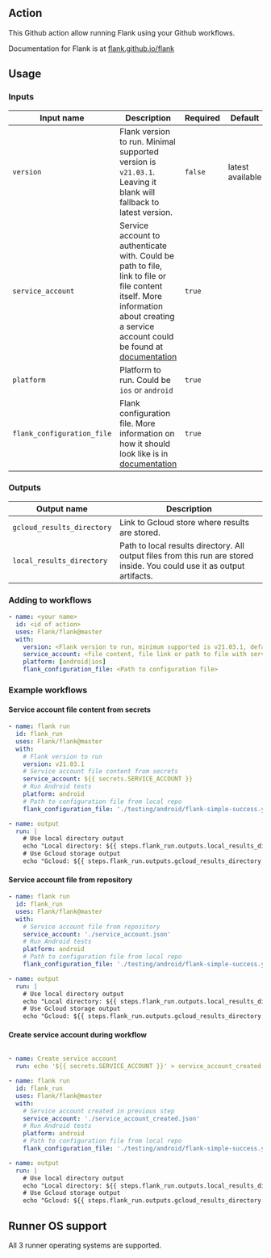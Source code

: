 ## Action

This Github action allow running Flank using your Github workflows.

Documentation for Flank is at [flank.github.io/flank](https://flank.github.io/flank/)


## Usage

### Inputs

| Input name                 | Description                                                                                                                                                                                                                                               | Required | Default          |
|----------------------------|-----------------------------------------------------------------------------------------------------------------------------------------------------------------------------------------------------------------------------------------------------------|----------|------------------|
| `version`                  | Flank version to run. Minimal supported version is `v21.03.1`. Leaving it blank will fallback to latest version.                                                                                                                                          | `false`  | latest available |
| `service_account`          | Service account to authenticate with. Could be path to file, link to file or file content itself. More information about creating a service account could be found at [documentation](https://flank.github.io/flank/#authenticate-with-a-service-account) | `true`   |                  |
| `platform`                 | Platform to run. Could be `ios` or `android`                                                                                                                                                                                                              | `true`   |                  |
| `flank_configuration_file` | Flank configuration file. More information on how it should look like is in [documentation](https://flank.github.io/flank/#flank-configuration)                                                                                                                     | `true`   |                  |

### Outputs

| Output name                | Description                                                                                                              |
|----------------------------|--------------------------------------------------------------------------------------------------------------------------|
| `gcloud_results_directory` | Link to Gcloud store where results are stored.                                                                           |
| `local_results_directory`  | Path to local results directory. All output files from this run are stored inside. You could use it as output artifacts. |


### Adding to workflows

```yaml
- name: <your name>
  id: <id of action>
  uses: Flank/flank@master
  with:
    version: <Flank version to run, minimum supported is v21.03.1, default latest>
    service_account: <file content, file link or path to file with service account> 
    platform: [android|ios]
    flank_configuration_file: <Path to configuration file>
```


### Example workflows

#### Service account file content from secrets
```yaml
- name: flank run
  id: flank_run
  uses: Flank/flank@master
  with:
    # Flank version to run
    version: v21.03.1
    # Service account file content from secrets
    service_account: ${{ secrets.SERVICE_ACCOUNT }} 
    # Run Android tests
    platform: android
    # Path to configuration file from local repo
    flank_configuration_file: './testing/android/flank-simple-success.yml'

- name: output
  run: |
    # Use local directory output
    echo "Local directory: ${{ steps.flank_run.outputs.local_results_directory }}"
    # Use Gcloud storage output 
    echo "Gcloud: ${{ steps.flank_run.outputs.gcloud_results_directory }}"
```

#### Service account file from repository
```yaml
- name: flank run
  id: flank_run
  uses: Flank/flank@master
  with:
    # Service account file from repository
    service_account: './service_account.json'
    # Run Android tests
    platform: android
    # Path to configuration file from local repo
    flank_configuration_file: './testing/android/flank-simple-success.yml'

- name: output
  run: |
    # Use local directory output
    echo "Local directory: ${{ steps.flank_run.outputs.local_results_directory }}"
    # Use Gcloud storage output 
    echo "Gcloud: ${{ steps.flank_run.outputs.gcloud_results_directory }}"
```

#### Create service account during workflow
```yaml

- name: Create service account
  run: echo '${{ secrets.SERVICE_ACCOUNT }}' > service_account_created.json

- name: flank run
  id: flank_run
  uses: Flank/flank@master
  with:
    # Service account created in previous step
    service_account: './service_account_created.json'
    # Run Android tests
    platform: android
    # Path to configuration file from local repo
    flank_configuration_file: './testing/android/flank-simple-success.yml'

- name: output
  run: |
    # Use local directory output
    echo "Local directory: ${{ steps.flank_run.outputs.local_results_directory }}"
    # Use Gcloud storage output 
    echo "Gcloud: ${{ steps.flank_run.outputs.gcloud_results_directory }}"
```

## Runner OS support
All 3 runner operating systems are supported.
